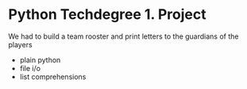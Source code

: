 # Python Techdegree 1. Project

We had to build a team rooster and print letters to the guardians of the players
- plain python
- file i/o
- list comprehensions
